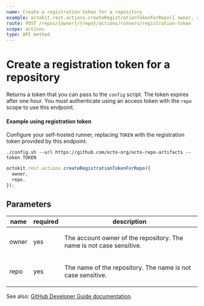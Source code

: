 ```yaml
---
name: Create a registration token for a repository
example: octokit.rest.actions.createRegistrationTokenForRepo({ owner, repo })
route: POST /repos/{owner}/{repo}/actions/runners/registration-token
scope: actions
type: API method
---
```


# Create a registration token for a repository

Returns a token that you can pass to the `config` script. The token expires after one hour. You must authenticate
using an access token with the `repo` scope to use this endpoint.

#### Example using registration token

Configure your self-hosted runner, replacing `TOKEN` with the registration token provided by this endpoint.

```
./config.sh --url https://github.com/octo-org/octo-repo-artifacts --token TOKEN
```

```js
octokit.rest.actions.createRegistrationTokenForRepo({
  owner,
  repo,
});
```

## Parameters

<table>
  <thead>
    <tr>
      <th>name</th>
      <th>required</th>
      <th>description</th>
    </tr>
  </thead>
  <tbody>
    <tr><td>owner</td><td>yes</td><td>

The account owner of the repository. The name is not case sensitive.

</td></tr>
<tr><td>repo</td><td>yes</td><td>

The name of the repository. The name is not case sensitive.

</td></tr>
  </tbody>
</table>

See also: [GitHub Developer Guide documentation](https://docs.github.com/rest/reference/actions#create-a-registration-token-for-a-repository).
